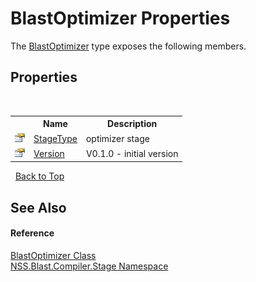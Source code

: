 # BlastOptimizer Properties
 

The <a href="a5f85e36-cfea-439a-aec7-821e010e98c0.md">BlastOptimizer</a> type exposes the following members.


## Properties
&nbsp;<table><tr><th></th><th>Name</th><th>Description</th></tr><tr><td>![Public property](media/pubproperty.gif "Public property")</td><td><a href="43de78c6-1101-ba49-d286-c765229308af.md">StageType</a></td><td>
optimizer stage</td></tr><tr><td>![Public property](media/pubproperty.gif "Public property")</td><td><a href="431ad517-e4e1-b94a-d8a9-1748b1bf06bf.md">Version</a></td><td>
V0.1.0 - initial version</td></tr></table>&nbsp;
<a href="#blastoptimizer-properties">Back to Top</a>

## See Also


#### Reference
<a href="a5f85e36-cfea-439a-aec7-821e010e98c0.md">BlastOptimizer Class</a><br /><a href="f44e629d-16ad-ce78-c6d1-bb239589698b.md">NSS.Blast.Compiler.Stage Namespace</a><br />